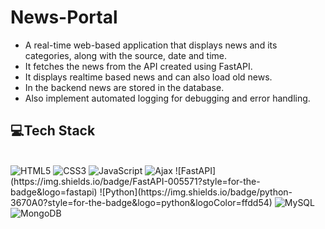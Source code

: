 # News-Portal

- A real-time web-based application that displays news and its categories, along with the source, date and time. 
- It fetches the news from the API created using FastAPI.
- It displays realtime based news and can also load old news.
- In the backend news are stored in the database.
- Also implement automated logging for debugging and error handling.

## 💻Tech Stack
<div align="left">
<br>

<img alt="HTML5" src="https://img.shields.io/badge/html5-%23E34F26.svg?style=for-the-badge&logo=html5&logoColor=white"/>
<img alt="CSS3" src="https://img.shields.io/badge/css3-%231572B6.svg?style=for-the-badge&logo=css3&logoColor=white"/> 
<img alt="JavaScript" src="https://img.shields.io/badge/javascript-%23323330.svg?style=for-the-badge&logo=javascript&logoColor=%23F7DF1E"/> 
<img alt="Ajax" src="https://img.shields.io/badge/bootstrap-%23563D7C.svg?style=for-the-badge&logo=bootstrap&logoColor=white"/> 
![FastAPI](https://img.shields.io/badge/FastAPI-005571?style=for-the-badge&logo=fastapi)
![Python](https://img.shields.io/badge/python-3670A0?style=for-the-badge&logo=python&logoColor=ffdd54)
<img alt="MySQL" src="https://img.shields.io/badge/mysql-%2300f.svg?style=for-the-badge&logo=mysql&logoColor=white"/>
<img alt="MongoDB" src ="https://img.shields.io/badge/MongoDB-4EA94B?style=for-the-badge&logo=mongodb&logoColor=white"/>
 
<br>
</div>
